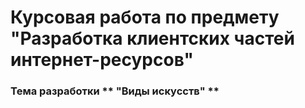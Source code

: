 # Курсовая работа по предмету "Разработка клиентских частей интернет-ресурсов"
### Тема разработки ** "Виды искусств" **
